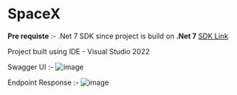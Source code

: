 # SpaceX

**Pre requiste** :- .Net 7 SDK since project is build on **.Net 7** [SDK Link](https://dotnet.microsoft.com/en-us/download/dotnet/7.0)

Project built using IDE - Visual Studio 2022

Swagger UI :- 
![image](https://user-images.githubusercontent.com/32298685/236372559-f3c898d7-fb55-4e99-90ba-e08bfaf8646f.png)

Endpoint Response :-
![image](https://user-images.githubusercontent.com/32298685/236372950-b46f9e6f-2d42-43e6-b03d-b00aa7a86a50.png)
